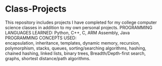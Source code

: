 # Class-Projects
This repository includes projects I have completed for my college computer science classes in addition to my own personal projects.
                                                  PROGRAMMING LANGUAGES LEARNED: Python, C++, C, ARM Assembly, Java 
                                                  PROGRAMMING CONCEPTS USED:                                          
encapsulation, inheritance, templates, dynamic memory, recursion, polymorphism, stacks, queues, sorting/searching algorithms, 
hashing, chained hashing, linked lists, binary trees, Breadth/Depth-first search, graphs, shortest distance/path algorithms. 
